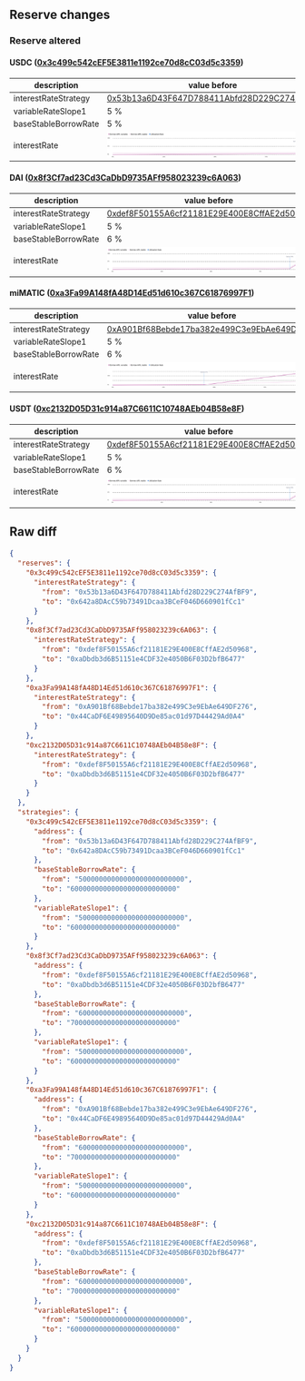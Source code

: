 ## Reserve changes

### Reserve altered

#### USDC ([0x3c499c542cEF5E3811e1192ce70d8cC03d5c3359](https://polygonscan.com/address/0x3c499c542cEF5E3811e1192ce70d8cC03d5c3359))

| description | value before | value after |
| --- | --- | --- |
| interestRateStrategy | [0x53b13a6D43F647D788411Abfd28D229C274AfBF9](https://polygonscan.com/address/0x53b13a6D43F647D788411Abfd28D229C274AfBF9) | [0x642a8DAcC59b73491Dcaa3BCeF046D660901fCc1](https://polygonscan.com/address/0x642a8DAcC59b73491Dcaa3BCeF046D660901fCc1) |
| variableRateSlope1 | 5 % | 6 % |
| baseStableBorrowRate | 5 % | 6 % |
| interestRate | ![before](/.assets/5c916bd4a4f8cdafb497248e4b80704e95d2c2f5.svg) | ![after](/.assets/72490a8918cee95a56717e7d3753cce611ac1805.svg) |

#### DAI ([0x8f3Cf7ad23Cd3CaDbD9735AFf958023239c6A063](https://polygonscan.com/address/0x8f3Cf7ad23Cd3CaDbD9735AFf958023239c6A063))

| description | value before | value after |
| --- | --- | --- |
| interestRateStrategy | [0xdef8F50155A6cf21181E29E400E8CffAE2d50968](https://polygonscan.com/address/0xdef8F50155A6cf21181E29E400E8CffAE2d50968) | [0xaDbdb3d6B51151e4CDF32e4050B6F03D2bfB6477](https://polygonscan.com/address/0xaDbdb3d6B51151e4CDF32e4050B6F03D2bfB6477) |
| variableRateSlope1 | 5 % | 6 % |
| baseStableBorrowRate | 6 % | 7 % |
| interestRate | ![before](/.assets/9e095249e48bd804aaedf478236657a01de602ab.svg) | ![after](/.assets/9b7be685a38f661247e12c171aa7c6e605f7a547.svg) |

#### miMATIC ([0xa3Fa99A148fA48D14Ed51d610c367C61876997F1](https://polygonscan.com/address/0xa3Fa99A148fA48D14Ed51d610c367C61876997F1))

| description | value before | value after |
| --- | --- | --- |
| interestRateStrategy | [0xA901Bf68Bebde17ba382e499C3e9EbAe649DF276](https://polygonscan.com/address/0xA901Bf68Bebde17ba382e499C3e9EbAe649DF276) | [0x44CaDF6E49895640D9De85ac01d97D44429Ad0A4](https://polygonscan.com/address/0x44CaDF6E49895640D9De85ac01d97D44429Ad0A4) |
| variableRateSlope1 | 5 % | 6 % |
| baseStableBorrowRate | 6 % | 7 % |
| interestRate | ![before](/.assets/4e7bbf631220ce3b40f53423477c6be3a8b8dfd2.svg) | ![after](/.assets/c0ca34be405c22dc36ffd20c54b1dc8cf5ac741b.svg) |

#### USDT ([0xc2132D05D31c914a87C6611C10748AEb04B58e8F](https://polygonscan.com/address/0xc2132D05D31c914a87C6611C10748AEb04B58e8F))

| description | value before | value after |
| --- | --- | --- |
| interestRateStrategy | [0xdef8F50155A6cf21181E29E400E8CffAE2d50968](https://polygonscan.com/address/0xdef8F50155A6cf21181E29E400E8CffAE2d50968) | [0xaDbdb3d6B51151e4CDF32e4050B6F03D2bfB6477](https://polygonscan.com/address/0xaDbdb3d6B51151e4CDF32e4050B6F03D2bfB6477) |
| variableRateSlope1 | 5 % | 6 % |
| baseStableBorrowRate | 6 % | 7 % |
| interestRate | ![before](/.assets/9e095249e48bd804aaedf478236657a01de602ab.svg) | ![after](/.assets/9b7be685a38f661247e12c171aa7c6e605f7a547.svg) |

## Raw diff

```json
{
  "reserves": {
    "0x3c499c542cEF5E3811e1192ce70d8cC03d5c3359": {
      "interestRateStrategy": {
        "from": "0x53b13a6D43F647D788411Abfd28D229C274AfBF9",
        "to": "0x642a8DAcC59b73491Dcaa3BCeF046D660901fCc1"
      }
    },
    "0x8f3Cf7ad23Cd3CaDbD9735AFf958023239c6A063": {
      "interestRateStrategy": {
        "from": "0xdef8F50155A6cf21181E29E400E8CffAE2d50968",
        "to": "0xaDbdb3d6B51151e4CDF32e4050B6F03D2bfB6477"
      }
    },
    "0xa3Fa99A148fA48D14Ed51d610c367C61876997F1": {
      "interestRateStrategy": {
        "from": "0xA901Bf68Bebde17ba382e499C3e9EbAe649DF276",
        "to": "0x44CaDF6E49895640D9De85ac01d97D44429Ad0A4"
      }
    },
    "0xc2132D05D31c914a87C6611C10748AEb04B58e8F": {
      "interestRateStrategy": {
        "from": "0xdef8F50155A6cf21181E29E400E8CffAE2d50968",
        "to": "0xaDbdb3d6B51151e4CDF32e4050B6F03D2bfB6477"
      }
    }
  },
  "strategies": {
    "0x3c499c542cEF5E3811e1192ce70d8cC03d5c3359": {
      "address": {
        "from": "0x53b13a6D43F647D788411Abfd28D229C274AfBF9",
        "to": "0x642a8DAcC59b73491Dcaa3BCeF046D660901fCc1"
      },
      "baseStableBorrowRate": {
        "from": "50000000000000000000000000",
        "to": "60000000000000000000000000"
      },
      "variableRateSlope1": {
        "from": "50000000000000000000000000",
        "to": "60000000000000000000000000"
      }
    },
    "0x8f3Cf7ad23Cd3CaDbD9735AFf958023239c6A063": {
      "address": {
        "from": "0xdef8F50155A6cf21181E29E400E8CffAE2d50968",
        "to": "0xaDbdb3d6B51151e4CDF32e4050B6F03D2bfB6477"
      },
      "baseStableBorrowRate": {
        "from": "60000000000000000000000000",
        "to": "70000000000000000000000000"
      },
      "variableRateSlope1": {
        "from": "50000000000000000000000000",
        "to": "60000000000000000000000000"
      }
    },
    "0xa3Fa99A148fA48D14Ed51d610c367C61876997F1": {
      "address": {
        "from": "0xA901Bf68Bebde17ba382e499C3e9EbAe649DF276",
        "to": "0x44CaDF6E49895640D9De85ac01d97D44429Ad0A4"
      },
      "baseStableBorrowRate": {
        "from": "60000000000000000000000000",
        "to": "70000000000000000000000000"
      },
      "variableRateSlope1": {
        "from": "50000000000000000000000000",
        "to": "60000000000000000000000000"
      }
    },
    "0xc2132D05D31c914a87C6611C10748AEb04B58e8F": {
      "address": {
        "from": "0xdef8F50155A6cf21181E29E400E8CffAE2d50968",
        "to": "0xaDbdb3d6B51151e4CDF32e4050B6F03D2bfB6477"
      },
      "baseStableBorrowRate": {
        "from": "60000000000000000000000000",
        "to": "70000000000000000000000000"
      },
      "variableRateSlope1": {
        "from": "50000000000000000000000000",
        "to": "60000000000000000000000000"
      }
    }
  }
}
```